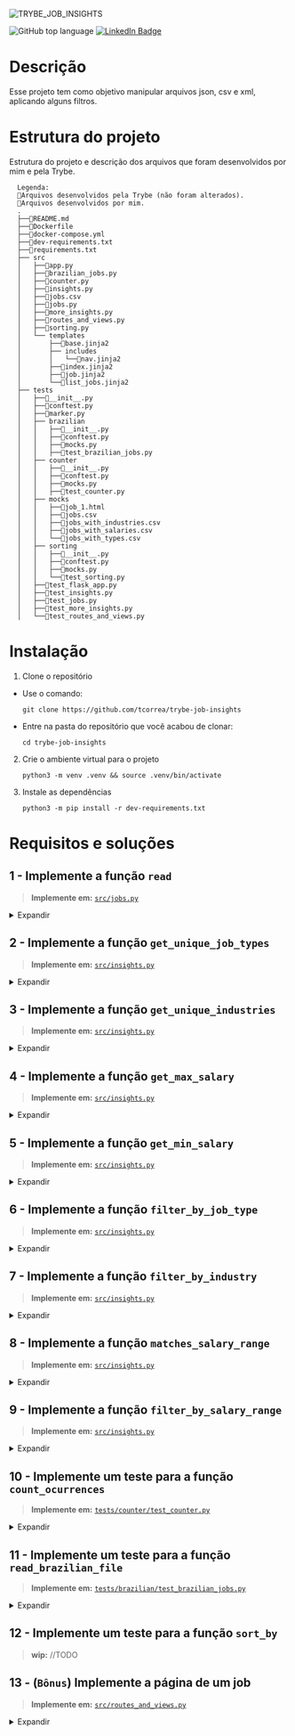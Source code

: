 ![TRYBE_JOB_INSIGHTS](https://user-images.githubusercontent.com/20843662/201546059-e28e3a47-0623-4440-98ff-3c98e625c919.png)

![GitHub top language](https://img.shields.io/github/languages/top/tcorrea/trybe-tech-news)
[![LinkedIn Badge](https://img.shields.io/badge/LinkedIn-Profile-informational?style=flat-square&logo=linkedin&logoColor=white&color=ffb86c)](https://www.linkedin.com/in/thiago-de-carvalho-correa/)

# Descrição

Esse projeto tem como objetivo manipular arquivos json, csv e xml, aplicando alguns filtros.

# Estrutura do projeto

Estrutura do projeto e descrição dos arquivos que foram desenvolvidos por mim e pela Trybe.

```
  Legenda:
  🔸Arquivos desenvolvidos pela Trybe (não foram alterados).
  🔹Arquivos desenvolvidos por mim.
  .
  ├──🔸README.md
  ├──🔸Dockerfile
  ├──🔸docker-compose.yml
  ├──🔸dev-requirements.txt
  ├──🔸requirements.txt
  ├── src
  │   ├──🔸app.py
  │   ├──🔸brazilian_jobs.py
  │   ├──🔸counter.py
  │   ├──🔹insights.py
  │   ├──🔸jobs.csv
  │   ├──🔹jobs.py
  │   ├──🔸more_insights.py
  │   ├──🔹routes_and_views.py
  │   ├──🔸sorting.py
  │   └── templates
  │       ├──🔸base.jinja2
  │       ├── includes
  │       │   └──🔸nav.jinja2
  │       ├──🔸index.jinja2
  │       ├──🔸job.jinja2
  │       └──🔸list_jobs.jinja2
  ├── tests
  │   ├──🔸__init__.py
  │   ├──🔸conftest.py
  │   ├──🔸marker.py
  │   ├── brazilian
  │   │   ├──🔸__init__.py
  │   │   ├──🔸conftest.py
  │   │   ├──🔸mocks.py
  │   │   ├──🔹test_brazilian_jobs.py
  │   ├── counter
  │   │   ├──🔸__init__.py
  │   │   ├──🔸conftest.py
  │   │   ├──🔸mocks.py
  │   │   ├──🔹test_counter.py
  │   ├── mocks
  │   │   ├──🔸job_1.html
  │   │   ├──🔸jobs.csv
  │   │   ├──🔸jobs_with_industries.csv
  │   │   ├──🔸jobs_with_salaries.csv
  │   │   └──🔸jobs_with_types.csv
  │   ├── sorting
  │   │   ├──🔸__init__.py
  │   │   ├──🔸conftest.py
  │   │   ├──🔸mocks.py
  │   │   └──🔹test_sorting.py
  │   ├──🔸test_flask_app.py
  │   ├──🔸test_insights.py
  │   ├──🔸test_jobs.py
  │   ├──🔸test_more_insights.py
  │   └──🔸test_routes_and_views.py
```

# Instalação

1. Clone o repositório

- Use o comando:
  ```
  git clone https://github.com/tcorrea/trybe-job-insights
  ```
- Entre na pasta do repositório que você acabou de clonar:
  ```
  cd trybe-job-insights
  ```

2. Crie o ambiente virtual para o projeto

   ```
   python3 -m venv .venv && source .venv/bin/activate
   ```

3. Instale as dependências
   ```
   python3 -m pip install -r dev-requirements.txt
   ```

# Requisitos e soluções

## 1 - Implemente a função `read`

> **Implemente em:** [`src/jobs.py`](https://github.com/tcorrea/trybe-job-insights/blob/main/src/jobs.py)

<details>
  <summary>Expandir</summary>

Para começarmos a processar os dados, devemos antes carregá-los em nossa aplicação. Esta função será responsável por abrir o arquivo CSV e retornar os dados no formato de uma lista de dicionários.

- A função deve receber um path (uma string com o caminho para um arquivo).

- A função deve abrir o arquivo e ler seus conteúdos.

- A função deve tratar o arquivo como CSV.

- A função deve retornar uma lista de dicionários, onde as chaves são os cabeçalhos de cada coluna e os valores correspondem a cada linha.

### _Solução_

![carbon (3)](https://user-images.githubusercontent.com/20843662/201547114-9dbb1a32-405d-4247-8e5e-bb1d3643e584.png)

</details>

## 2 - Implemente a função `get_unique_job_types`

> **Implemente em:** [`src/insights.py`](https://github.com/tcorrea/trybe-job-insights/blob/main/src/insights.py)

<details>
  <summary>Expandir</summary>
Agora que temos como carregar os dados, podemos começar a extrair informação deles. Primeiro, vamos identificar quais tipos de empregos existem.

- A função deve receber o path do arquivo csv com os dados.

- A função deve invocar a função `jobs.read` com o path recebido para obter os dados.

- A função deve retornar uma lista de valores únicos presentes na coluna `job_type`.

### _Solução_

![carbon (4)](https://user-images.githubusercontent.com/20843662/201547346-ff01e4a4-9ec5-415b-96f9-c1010d489295.png)

</details>

## 3 - Implemente a função `get_unique_industries`

> **Implemente em:** [`src/insights.py`](https://github.com/tcorrea/trybe-job-insights/blob/main/src/insights.py)

<details>
  <summary>Expandir</summary>
Da mesma forma, agora iremos identificar quais indústrias estão representadas nesse conjunto de dados.

- A função deve obter os dados da mesma forma que o requisito 2.
- A função deve retornar uma lista de valores únicos presentes na coluna `industry`.
- A função desconsidera valores vazios

### _Solução_

![carbon (5)](https://user-images.githubusercontent.com/20843662/201547684-9751b514-1064-4d6d-b773-a20260495ce0.png)

</details>

## 4 - Implemente a função `get_max_salary`

> **Implemente em:** [`src/insights.py`](https://github.com/tcorrea/trybe-job-insights/blob/main/src/insights.py)

<details>
  <summary>Expandir</summary>

Os dados apresentam faixas salariais para cada emprego exibido. Vamos agora encontrar o maior valor de todas as faixas.

- A função deve obter os dados da mesma forma que o requisito 2.
- A função deve ignorar os valores ausentes.
- A função deve retornar _um valor inteiro_ com o maior salário presente na coluna `max_salary`.

### _Solução_

![carbon (6)](https://user-images.githubusercontent.com/20843662/201547862-7c9c4974-ce1c-45e2-94fc-6533ddbc0746.png)

</details>

## 5 - Implemente a função `get_min_salary`

> **Implemente em:** [`src/insights.py`](https://github.com/tcorrea/trybe-job-insights/blob/main/src/insights.py)

<details>
  <summary>Expandir</summary>

Os dados apresentam faixas salariais para cada emprego exibido. Vamos agora encontrar o menor valor de todas as faixas.

- A função deve obter os dados da mesma forma que o requisito 2.
- A função deve ignorar os valores ausentes.
- A função deve retornar _um valor inteiro_ com o menor salário presente na coluna `min_salary`.

### _Solução_

![carbon (7)](https://user-images.githubusercontent.com/20843662/201548003-970cf485-5eca-4ba7-87b3-c272f8ae1b27.png)

</details>

## 6 - Implemente a função `filter_by_job_type`

> **Implemente em:** [`src/insights.py`](https://github.com/tcorrea/trybe-job-insights/blob/main/src/insights.py)

<details>
  <summary>Expandir</summary>

Os empregos estão listados em um aplicativo web. Para permitir que a pessoa usuária possa filtrar os empregos por tipo de emprego, vamos precisar implementar esse filtro.

- A função deve receber uma lista de dicionários `jobs` como primeiro parâmetro.
- A função deve receber uma string `job_type` como segundo parâmetro.
- A função deve retornar uma lista com todos os empregos onde a coluna `job_type` corresponde ao parâmetro `job_type`.

### _Solução_

![carbon (8)](https://user-images.githubusercontent.com/20843662/201548236-9d439760-3097-474f-ae50-be876698f3f8.png)

</details>

## 7 - Implemente a função `filter_by_industry`

> **Implemente em:** [`src/insights.py`](https://github.com/tcorrea/trybe-job-insights/blob/main/src/insights.py)

<details>
  <summary>Expandir</summary>

Do mesmo modo, o aplicativo precisa permitir uma filtragem por indústria. Vamos precisar implementar esse filtro também.

- A função deve receber uma lista de dicionários `jobs` como primeiro parâmetro.
- A função deve receber uma string `industry` como segundo parâmetro.
- A função deve retornar uma lista de dicionários com todos os empregos onde a coluna `industry` corresponde ao parâmetro `industry`.

### _Solução_

![carbon (9)](https://user-images.githubusercontent.com/20843662/201548308-736e617e-dde1-4f47-8980-52504719e18d.png)

</details>

## 8 - Implemente a função `matches_salary_range`

> **Implemente em:** [`src/insights.py`](https://github.com/tcorrea/trybe-job-insights/blob/main/src/insights.py)

<details>
  <summary>Expandir</summary>

O aplicativo vai precisar filtrar os empregos por salário também. Como uma função auxiliar, implemente `matches_salary_range` para conferir que o salário procurado está dentro da faixa salarial daquele emprego. Vamos aproveitar também para conferir se a faixa salarial faz sentido -- isto é, se o valor mínimo é menor que o valor máximo.

- A função deve receber um dicionário `job` como primeiro parâmetro, com as chaves `min_salary` e `max_salary`.
- A função deve receber um inteiro `salary` como segundo parâmetro.
- A função deve lançar um erro `ValueError` nos seguintes casos:
  - alguma das chaves `min_salary` ou `max_salary` estão _ausentes_ no dicionário;
  - alguma das chaves `min_salary` ou `max_salary` tem valores não-numéricos;
  - o valor de `min_salary` é maior que o valor de `max_salary`;
  - o parâmetro `salary` tem valores não numéricos;
- A função deve retornar `True` se o salário procurado estiver dentro da faixa salarial ou `False` se não estiver.

### _Solução_

![carbon (10)](https://user-images.githubusercontent.com/20843662/201548424-2f198c69-ad0d-43f8-ac65-f4aca02bf2e9.png)

</details>

## 9 - Implemente a função `filter_by_salary_range`

> **Implemente em:** [`src/insights.py`](https://github.com/tcorrea/trybe-job-insights/blob/main/src/insights.py)

<details>
  <summary>Expandir</summary>

Agora vamos implementar o filtro propriamente dito. Para esta filtragem, podemos usar a função auxiliar implementada no requisito anterior -- tomando o cuidado de descartar os empregos que apresentarem faixas salariais inválidas.

- A função deve receber uma lista de dicionários `jobs` como primeiro parâmetro.
- A função deve receber um inteiro `salary` como segundo parâmetro.
- A função deve ignorar os empregos com valores inválidos para `min_salary` ou `max_salary`.
- A função deve retornar uma lista com todos os empregos onde o salário `salary` estiver entre os valores da coluna `min_salary` e `max_salary`.

### _Solução_

![carbon (11)](https://user-images.githubusercontent.com/20843662/201548505-8c2c6282-5aed-44f4-a6c6-cca01d1d1454.png)

</details>

## 10 - Implemente um teste para a função `count_ocurrences`

> **Implemente em:** [`tests/counter/test_counter.py`](https://github.com/tcorrea/trybe-job-insights/blob/main/tests/counter/test_counter.py)

<details>
  <summary>Expandir</summary>

A empresa cliente contratou um relatório que informa a quantidade de ocorrências das palavra _Python_ e _Javascript_ nos dados e, para isso, temos uma implementação pronta em `src/counter.py`. Durante o desenvolvimento, sofremos com alguns `bugs`, que já foram resolvidos. Para termos certeza e confiança da nossa entrega, no entanto, e não corrermos riscos, precisaremos de _testes automatizados_ que garantam isso!

O nome deste teste **deve** ser `test_counter`, e ele deve garantir que atenda estas especificações:

- **Chamar** a função `count_ocurrences` passando dois parâmetros:
  - `path` uma string com o caminho do arquivo (`src/jobs.csv`);
  - `word` uma string com a palavra a ser contabilizada.
- Garantir que a função retorna corretamente a quantidade de ocorrências da palavra solicitada
  - A contagem de palavras deve ser _case insentitive_, ou seja, não diferenciar letras maiúsculas de minúsculas

### _Solução_

![carbon (12)](https://user-images.githubusercontent.com/20843662/201548598-0ee1936b-93a1-460b-aeaa-2638782ddae8.png)

</details>

## 11 - Implemente um teste para a função `read_brazilian_file`

> **Implemente em:** [`tests/brazilian/test_brazilian_jobs.py`](https://github.com/tcorrea/trybe-job-insights/blob/main/tests/brazilian/test_brazilian_jobs.py)

<details>
  <summary>Expandir</summary>

A empresa cliente analisa relatórios em inglês, porém agora ela quer expandir seus negócios aqui para o Brasil e deseja analisar relatórios em português também. No entanto, as chaves do `dict` que usamos pra organizar os dados **devem** continuar em inglês. Ou seja: para gerar o relatório, deveremos ler as chaves em português e traduzi-las para inglês para povoar os nossos dados.

Nossa equipe já implementou essa função, a `read_brazilian_file`, na qual adotamos a estratégia de chamar o método original `read`, que implementamos no `requisito 1`, e depois traduzimos as chaves para o inglês. Agora precisamos criar testes para ter certeza que esta tudo certo!

O nome deste teste **deve** ser `test_brazilian_jobs`, e ele deve garantir que atenda as seguintes especificações:

- **Chamar** a função `read_brazilian_file` e ela deve receber um parâmetro:
  - `path` que é uma string com o caminho do arquivo csv em português (`tests/mocks/brazilians_jobs.csv`);
  - Retorna uma lista de dicionários com as chaves em inglês

### _Solução_

![carbon (13)](https://user-images.githubusercontent.com/20843662/201548735-a001c376-ad02-4641-81e2-99d0b4816b14.png)

</details>

## 12 - Implemente um teste para a função `sort_by`

> **wip:** //TODO

## 13 - (`Bônus`) Implemente a página de um job

> **Implemente em:** [`src/routes_and_views.py`](https://github.com/tcorrea/trybe-job-insights/blob/main/src/routes_and_views.py)

<details>
  <summary>Expandir</summary>

Para fechar com chave de ouro, que tal testar o quanto você consegue aprender de Flask apenas vendo como fizemos as páginas de `index` e de `jobs`, e tentar criar uma página que irá exibir todas as informações de um job em específico?

- A função deve ser decorada com a rota `/job/<index>`.
- A função deve receber um parâmetro `index`.
- A função deve chamar a `read` para ter uma lista com todos os jobs.
- A função deve chamar a `get_job`, declarada no arquivo `src/more_insights.py`, para selecionar um job específico pelo `index`.
- A função deve renderizar o template `job.jinja2`, passando um parâmetro `job` contendo o job retornado pela `get_job`.

### _Solução_

![carbon (14)](https://user-images.githubusercontent.com/20843662/201548938-d67c3f60-6362-49ca-91e9-bcf87b0d7374.png)

</details>
